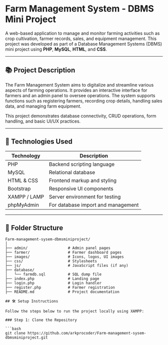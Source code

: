 
#  Farm Management System - DBMS Mini Project

A web-based application to manage and monitor farming activities such as crop cultivation, farmer records, sales, and equipment management. This project was developed as part of a Database Management Systems (DBMS) mini project using **PHP**, **MySQL**, **HTML**, and **CSS**.

---

## 📚 Project Description

The Farm Management System aims to digitalize and streamline various aspects of farming operations. It provides an interactive interface for farmers and an admin panel to oversee operations. The system supports functions such as registering farmers, recording crop details, handling sales data, and managing farm equipment.

This project demonstrates database connectivity, CRUD operations, form handling, and basic UI/UX practices.

---

## 🧰 Technologies Used

| Technology       | Description                          |
|------------------|--------------------------------------|
| PHP              | Backend scripting language           |
| MySQL            | Relational database                  |
| HTML & CSS       | Frontend markup and styling          |
| Bootstrap        | Responsive UI components             |
| XAMPP / LAMP     | Server environment for testing       |
| phpMyAdmin       | For database import and management   |

---

## 📁 Folder Structure

```plaintext
Farm-management-sysem-dbmsminiproject/
│
├── admin/                  # Admin panel pages
├── farmer/                 # Farmer dashboard pages
├── images/                 # Icons, logos, UI images
├── css/                    # Stylesheets
├── js/                     # JavaScript files (if any)
├── database/
│   └── farmdb.sql          # SQL dump file
├── index.php               # Landing page
├── login.php               # Login handler
├── register.php            # Farmer registration
├── README.md               # Project documentation

## 🛠 Setup Instructions

Follow the steps below to run the project locally using XAMPP:

### Step 1: Clone the Repository

```bash
git clone https://github.com/arkprocoder/Farm-management-sysem-dbmsminiproject.git


